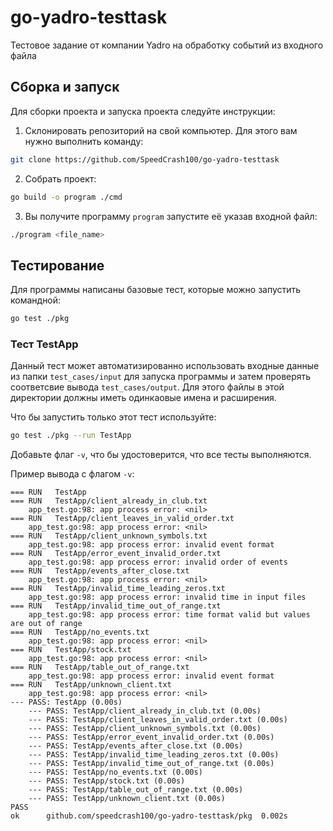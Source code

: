 # go-yadro-testtask
Тестовое задание от компании Yadro на обработку событий из входного файла

## Сборка и запуск
Для сборки проекта и запуска проекта следуйте инструкции:
  1. Склонировать репозиторий на свой компьютер. Для этого вам нужно выполнить команду:
   ```bash
   git clone https://github.com/SpeedCrash100/go-yadro-testtask
   ```

  2.  Собрать проект:
  ```bash
  go build -o program ./cmd
  ```
  3. Вы получите программу `program` запустите её указав входной файл:
  ```bash
  ./program <file_name>
  ```

## Тестирование
Для программы написаны базовые тест, которые можно запустить командной: 
```bash
go test ./pkg
```
### Тест TestApp
Данный тест может автоматизированно использовать входные данные из папки `test_cases/input` для запуска программы и затем проверять соответсвие вывода `test_cases/output`. Для этого файлы в этой директории должны иметь одинкаовые имена и расширения.

Что бы запустить только этот тест используйте:
```bash
go test ./pkg --run TestApp
```
Добавьте флаг `-v`, что бы удостоверится, что все тесты выполняются.

Пример вывода с флагом `-v`:
```
=== RUN   TestApp
=== RUN   TestApp/client_already_in_club.txt
    app_test.go:98: app process error: <nil>
=== RUN   TestApp/client_leaves_in_valid_order.txt
    app_test.go:98: app process error: <nil>
=== RUN   TestApp/client_unknown_symbols.txt
    app_test.go:98: app process error: invalid event format
=== RUN   TestApp/error_event_invalid_order.txt
    app_test.go:98: app process error: invalid order of events
=== RUN   TestApp/events_after_close.txt
    app_test.go:98: app process error: <nil>
=== RUN   TestApp/invalid_time_leading_zeros.txt
    app_test.go:98: app process error: invalid time in input files
=== RUN   TestApp/invalid_time_out_of_range.txt
    app_test.go:98: app process error: time format valid but values are out of range
=== RUN   TestApp/no_events.txt
    app_test.go:98: app process error: <nil>
=== RUN   TestApp/stock.txt
    app_test.go:98: app process error: <nil>
=== RUN   TestApp/table_out_of_range.txt
    app_test.go:98: app process error: invalid event format
=== RUN   TestApp/unknown_client.txt
    app_test.go:98: app process error: <nil>
--- PASS: TestApp (0.00s)
    --- PASS: TestApp/client_already_in_club.txt (0.00s)
    --- PASS: TestApp/client_leaves_in_valid_order.txt (0.00s)
    --- PASS: TestApp/client_unknown_symbols.txt (0.00s)
    --- PASS: TestApp/error_event_invalid_order.txt (0.00s)
    --- PASS: TestApp/events_after_close.txt (0.00s)
    --- PASS: TestApp/invalid_time_leading_zeros.txt (0.00s)
    --- PASS: TestApp/invalid_time_out_of_range.txt (0.00s)
    --- PASS: TestApp/no_events.txt (0.00s)
    --- PASS: TestApp/stock.txt (0.00s)
    --- PASS: TestApp/table_out_of_range.txt (0.00s)
    --- PASS: TestApp/unknown_client.txt (0.00s)
PASS
ok      github.com/speedcrash100/go-yadro-testtask/pkg  0.002s
```
